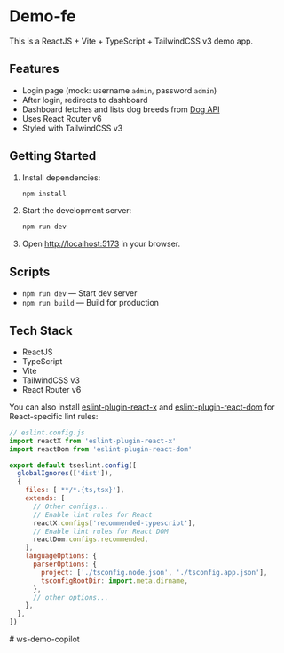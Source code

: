 
# Demo-fe

This is a ReactJS + Vite + TypeScript + TailwindCSS v3 demo app.

## Features
- Login page (mock: username `admin`, password `admin`)
- After login, redirects to dashboard
- Dashboard fetches and lists dog breeds from [Dog API](https://dogapi.dog/api/v2/breeds)
- Uses React Router v6
- Styled with TailwindCSS v3

## Getting Started

1. Install dependencies:
   ```sh
   npm install
   ```
2. Start the development server:
   ```sh
   npm run dev
   ```
3. Open [http://localhost:5173](http://localhost:5173) in your browser.

## Scripts
- `npm run dev` — Start dev server
- `npm run build` — Build for production

## Tech Stack
- ReactJS
- TypeScript
- Vite
- TailwindCSS v3
- React Router v6

You can also install [eslint-plugin-react-x](https://github.com/Rel1cx/eslint-react/tree/main/packages/plugins/eslint-plugin-react-x) and [eslint-plugin-react-dom](https://github.com/Rel1cx/eslint-react/tree/main/packages/plugins/eslint-plugin-react-dom) for React-specific lint rules:

```js
// eslint.config.js
import reactX from 'eslint-plugin-react-x'
import reactDom from 'eslint-plugin-react-dom'

export default tseslint.config([
  globalIgnores(['dist']),
  {
    files: ['**/*.{ts,tsx}'],
    extends: [
      // Other configs...
      // Enable lint rules for React
      reactX.configs['recommended-typescript'],
      // Enable lint rules for React DOM
      reactDom.configs.recommended,
    ],
    languageOptions: {
      parserOptions: {
        project: ['./tsconfig.node.json', './tsconfig.app.json'],
        tsconfigRootDir: import.meta.dirname,
      },
      // other options...
    },
  },
])
```
#   w s - d e m o - c o p i l o t  
 